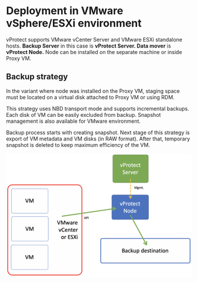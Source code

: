 # Deployment in VMware vSphere/ESXi environment

vProtect supports VMware vCenter Server and VMware ESXi standalone hosts. **Backup Server** in this case is **vProtect Server. Data mover** is **vProtect Node.** Node can be installed on the separate machine or inside Proxy VM.

## Backup strategy

In the variant where node was installed on the Proxy VM, staging space must be located on a virtual disk attached to Proxy VM or using RDM.

This strategy uses NBD transport mode and supports incremental backups. Each disk of VM can be easily excluded from backup. Snapshot management is also available for VMware environment.

Backup process starts with creating snapshot. Next stage of this strategy is export of VM metadata and VM disks \(in RAW format\). After that, temporary snapshot is deleted to keep maximum efficiency of the VM.

![](../.gitbook/assets/vmware.png)

